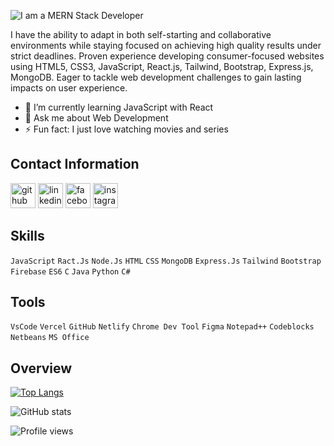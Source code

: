 
![I am a MERN Stack Developer ](https://scontent.fdac41-1.fna.fbcdn.net/v/t39.30808-6/318178930_5664424333670564_3998066097475648494_n.jpg?_nc_cat=108&ccb=1-7&_nc_sid=730e14&_nc_eui2=AeF0lha60era6i2-lcMyQefP-kdn0BRdjLj6R2fQFF2MuOiTMFQNTjjrRfkyIxFLG28YVzZfPySEzCQMi4-_gC59&_nc_ohc=pn8xE5tq3UUAX8aceyt&_nc_ht=scontent.fdac41-1.fna&oh=00_AfDngxojCERrhULJlCsuJRugeXE3rq33gW5B6jXR3USI5Q&oe=6397B6FC)

I have the ability to adapt in both self-starting and collaborative environments while staying focused on achieving high quality results under strict deadlines. Proven experience developing consumer-focused websites using HTML5, CSS3, JavaScript, React.js, Tailwind, Bootstrap, Express.js, MongoDB. Eager to tackle web development challenges to gain lasting impacts on user experience.

- 🌱 I’m currently learning JavaScript with React 
- 💬 Ask me about Web Development 
- ⚡ Fun fact: I just love watching movies and series 

## Contact Information

[<img src='https://pics.freeicons.io/uploads/icons/png/16472142071530099325-512.png' alt='github' height='40'>](https://github.com/k-m-rahman)  [<img src='https://upload.wikimedia.org/wikipedia/commons/thumb/8/81/LinkedIn_icon.svg/108px-LinkedIn_icon.svg.png' alt='linkedin' height='40'>](https://www.linkedin.com/in/khandakar-mahmudur-rahman-58a4311b2/)  [<img src='https://upload.wikimedia.org/wikipedia/commons/thumb/b/b8/2021_Facebook_icon.svg/768px-2021_Facebook_icon.svg.png?20220821121039' alt='facebook' height='40'>](https://www.facebook.com/deaddrummerz)  [<img src='https://upload.wikimedia.org/wikipedia/commons/thumb/e/e7/Instagram_logo_2016.svg/198px-Instagram_logo_2016.svg.png?20210403190622' alt='instagram' height='40'>](https://www.instagram.com/sourabh_rahmaan/) 

## Skills 

`JavaScript` `Ract.Js` `Node.Js` `HTML` `CSS` `MongoDB` `Express.Js` `Tailwind` `Bootstrap` `Firebase` `ES6` `C` `Java` `Python` `C#`

## Tools

`VsCode` `Vercel` `GitHub` `Netlify` `Chrome Dev Tool` `Figma` `Notepad++` `Codeblocks` `Netbeans` `MS Office`


## Overview
 

[![Top Langs](https://github-readme-stats.vercel.app/api/top-langs/?username=k-m-rahman&layout=compact)](https://github.com/anuraghazra/github-readme-stats)

![GitHub stats](https://github-readme-stats.vercel.app/api?username=k-m-rahman&show_icons=true&theme=radical)  

![Profile views](https://gpvc.arturio.dev/k-m-rahman)  
